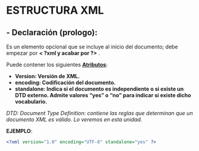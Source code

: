 #  **ESTRUCTURA XML**

## - **Declaración (prologo):** 

Es un elemento opcional que se incluye al inicio del documento; debe empezar por **< ?xml y acabar por ?>** . 

Puede contener los siguientes **[Atributos](Atributos.md)**:

+ **Version: Versión de XML.**
+ **encoding: Codificación del documento.**
+ **standalone: Indica si el documento es independiente o si existe un DTD externo. Admite valores “yes” o “no” para indicar si existe dicho vocabulario.**

*DTD: Document Type Definition: contiene las reglas que determinan que un
documento XML es válido. Lo veremos en esta unidad.*

**EJEMPLO**:
```XML
<?xml version="1.0" encoding="UTF-8" standalone="yes" ?>
```
